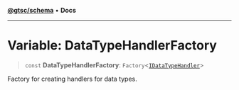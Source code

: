 [**@gtsc/schema**](../README.md) • **Docs**

***

# Variable: DataTypeHandlerFactory

> `const` **DataTypeHandlerFactory**: `Factory`\<[`IDataTypeHandler`](../interfaces/IDataTypeHandler.md)\>

Factory for creating handlers for data types.

